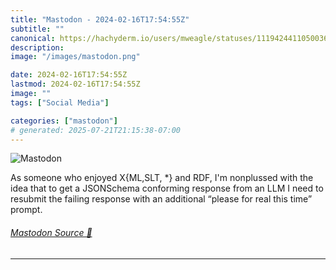```yaml
---
title: "Mastodon - 2024-02-16T17:54:55Z"
subtitle: ""
canonical: https://hachyderm.io/users/mweagle/statuses/111942441105003606
description:
image: "/images/mastodon.png"

date: 2024-02-16T17:54:55Z
lastmod: 2024-02-16T17:54:55Z
image: ""
tags: ["Social Media"]

categories: ["mastodon"]
# generated: 2025-07-21T21:15:38-07:00
---
```

![Mastodon](/images/mastodon.png)

<p>As someone who enjoyed X{ML,SLT, *} and RDF, I&#39;m nonplussed with the idea that to get a JSONSchema conforming response from an LLM I need to resubmit the failing response with an additional “please for real this time” prompt.</p>


###### [Mastodon Source 🐘](https://hachyderm.io/@mweagle/111942441105003606)

___
